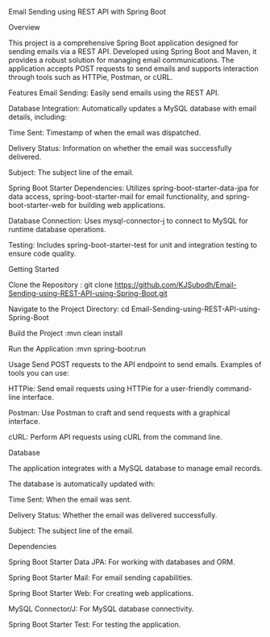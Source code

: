 Email Sending using REST API with Spring Boot


Overview


This project is a comprehensive Spring Boot application designed for sending emails via a REST API. Developed using Spring Boot and Maven, it provides a robust solution for managing email communications. The application accepts POST requests to send emails and supports interaction through tools such as HTTPie, Postman, or cURL.


Features
Email Sending: Easily send emails using the REST API.


Database Integration: Automatically updates a MySQL database with email details, including:


Time Sent: Timestamp of when the email was dispatched.


Delivery Status: Information on whether the email was successfully delivered.


Subject: The subject line of the email.


Spring Boot Starter Dependencies: Utilizes spring-boot-starter-data-jpa for data access, spring-boot-starter-mail for email functionality, and spring-boot-starter-web for building web applications.


Database Connection: Uses mysql-connector-j to connect to MySQL for runtime database operations.


Testing: Includes spring-boot-starter-test for unit and integration testing to ensure code quality.


Getting Started


Clone the Repository : git clone https://github.com/KJSubodh/Email-Sending-using-REST-API-using-Spring-Boot.git


Navigate to the Project Directory: cd Email-Sending-using-REST-API-using-Spring-Boot


Build the Project :mvn clean install


Run the Application :mvn spring-boot:run


Usage
Send POST requests to the API endpoint to send emails. Examples of tools you can use:

HTTPie: Send email requests using HTTPie for a user-friendly command-line interface.


Postman: Use Postman to craft and send requests with a graphical interface.


cURL: Perform API requests using cURL from the command line.


Database


The application integrates with a MySQL database to manage email records. 


The database is automatically updated with:


Time Sent: When the email was sent.


Delivery Status: Whether the email was delivered successfully.


Subject: The subject line of the email.


Dependencies


Spring Boot Starter Data JPA: For working with databases and ORM.


Spring Boot Starter Mail: For email sending capabilities.


Spring Boot Starter Web: For creating web applications.


MySQL Connector/J: For MySQL database connectivity.


Spring Boot Starter Test: For testing the application.

